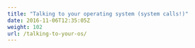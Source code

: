 ```yaml
---
title: "Talking to your operating system (system calls!)"
date: 2016-11-06T12:35:05Z
weight: 102
url: /talking-to-your-os/
---
```

